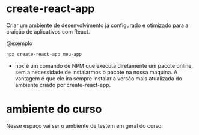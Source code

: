 # create-react-app #

Criar um ambiente de desenvolvimento já configurado e otimizado para a craição de aplicativos com React.

@exemplo
```bash
npx create-react-app meu-app
```

- npx é um comando de NPM  que executa diretamente um pacote online, sem a necessidade de instalarmos o pacote na nossa maquina. A vantagem é que ele ira sempre instalar a versão mais atualizada do ambiente criado por create-react-app.

# ambiente do curso #
Nesse espaço vai ser o  ambiente de testem em geral do curso.
